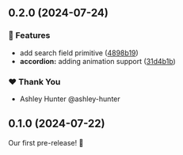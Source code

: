 ## 0.2.0 (2024-07-24)

### 🚀 Features

- add search field primitive ([4898b19](https://github.com/ng-primitives/ng-primitives/commit/4898b19))
- **accordion:** adding animation support ([31d4b1b](https://github.com/ng-primitives/ng-primitives/commit/31d4b1b))

### ❤️ Thank You

- Ashley Hunter @ashley-hunter

## 0.1.0 (2024-07-22)

Our first pre-release! 🎉
